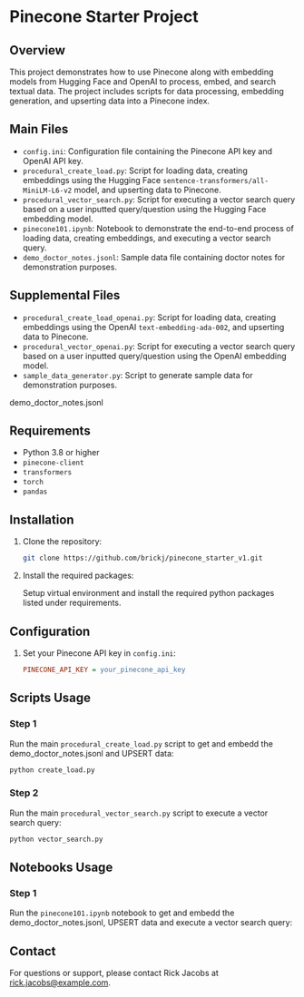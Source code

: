 
# Pinecone Starter Project

## Overview
This project demonstrates how to use Pinecone along with embedding models from Hugging Face and OpenAI to process, embed, and search textual data. The project includes scripts for data processing, embedding generation, and upserting data into a Pinecone index.

## Main Files
- `config.ini`: Configuration file containing the Pinecone API key and OpenAI API key.
- `procedural_create_load.py`: Script for loading data, creating embeddings using the Hugging Face `sentence-transformers/all-MiniLM-L6-v2` model, and upserting data to Pinecone.
- `procedural_vector_search.py`: Script for executing a vector search query based on a user inputted query/question using the Hugging Face embedding model.
- `pinecone101.ipynb`: Notebook to demonstrate the end-to-end process of loading data, creating embeddings, and executing a vector search query.
- `demo_doctor_notes.jsonl`: Sample data file containing doctor notes for demonstration purposes.

## Supplemental Files

- `procedural_create_load_openai.py`: Script for loading data, creating embeddings using the OpenAI `text-embedding-ada-002`, and upserting data to Pinecone.
- `procedural_vector_openai.py`: Script for executing a vector search query based on a user inputted query/question using the OpenAI embedding model.
- `sample_data_generator.py`: Script to generate sample data for demonstration purposes.


demo_doctor_notes.jsonl
## Requirements
- Python 3.8 or higher
- `pinecone-client`
- `transformers`
- `torch`
- `pandas`

## Installation
1. Clone the repository:
    ```bash
    git clone https://github.com/brickj/pinecone_starter_v1.git
    ```
2. Install the required packages:
    
    Setup virtual environment and install the required python packages listed under requirements. 


## Configuration
1. Set your Pinecone API key in `config.ini`:
    ```ini
    PINECONE_API_KEY = your_pinecone_api_key
    ```

## Scripts Usage
### Step 1 
Run the main ```procedural_create_load.py``` script to get and embedd the demo_doctor_notes.jsonl and UPSERT data:
```bash
python create_load.py 
```

### Step 2
Run the main ```procedural_vector_search.py``` script to execute a vector search query:
```bash
python vector_search.py
```

## Notebooks Usage
### Step 1
Run the ```pinecone101.ipynb``` notebook to get and embedd the demo_doctor_notes.jsonl, UPSERT data and execute a vector search query:

## Contact
For questions or support, please contact Rick Jacobs at rick.jacobs@example.com.
